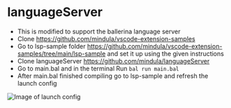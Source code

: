 # languageServer


- This is modified to support the ballerina language server
- Clone https://github.com/mindula/vscode-extension-samples 
- Go to lsp-sample folder https://github.com/mindula/vscode-extension-samples/tree/main/lsp-sample and set it up using the given instructions
- Clone languageServer https://github.com/mindula/languageServer
- Go to main.bal and in the terminal Run `bal run main.bal`
- After main.bal finished compiling go to lsp-sample and refresh the launch config 

 ![Image of launch config](https://i.imgur.com/zrIx9OY.png)

